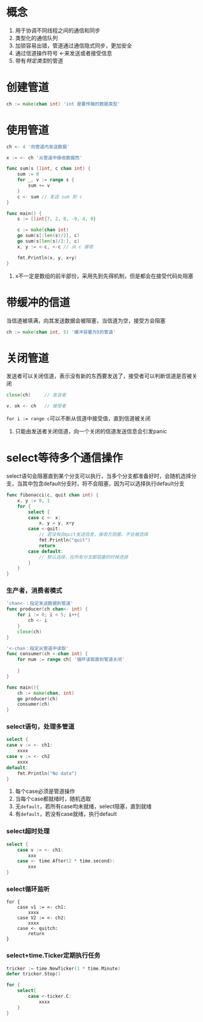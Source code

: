 # 概念
1. 用于协调不同线程之间的通信和同步
2. 类型化的通信队列
3. 加锁容易出错，管道通过通信隐式同步，更加安全
4. 通过信道操作符号 <-来发送或者接受信息
5. 带有*特定类型*的管道

# 创建管道
```go
ch := make(chan int) 'int 是要传输的数据类型'
```

# 使用管道
```go
ch <- 4 '向管道内发送数据'

x := <- ch '从管道中接收数据而'

func sum(s []int, c chan int) {
	sum := 0
	for _, v := range s {
		sum += v
	}
	c <- sum // 发送 sum 到 c
}

func main() {
	s := []int{7, 2, 8, -9, 4, 0}

	c := make(chan int)
	go sum(s[:len(s)/2], c)
	go sum(s[len(s)/2:], c)
	x, y := <-c, <-c // 从 c 接收

	fmt.Println(x, y, x+y)
}
```
1. x不一定是数组的前半部份，采用先到先得机制，但是都会在接受代码处阻塞

# 带缓冲的信道
当信道被填满，向其发送数据会被阻塞，当信道为空，接受方会阻塞
```go
ch := make(chan int, 5) '缓冲容量为5的管道'
```
#  关闭管道
发送者可以关闭信道，表示没有新的东西要发送了，接受者可以判断信道是否被关闭
```go
close(ch)     // 发送者

v, ok <- ch   // 接受者
```
`for i := range c`可以不断从信道中接受值，直到信道被关闭
1. 只能由发送者关闭信道，向一个关闭的信道发送信息会引发panic

# select等待多个通信操作
select语句会阻塞直到某个分支可以执行，当多个分支都准备好时，会随机选择分支，当其中包含default分支时，将不会阻塞，因为可以选择执行default分支
```go
func fibonacci(c, quit chan int) {
	x, y := 0, 1
	for {
		select {
		case c <- x:
			x, y = y, x+y
		case <-quit: 
			// 若没有向quit发送信息，接收方阻塞，不会被选择
			fmt.Println("quit")
			return
		case default:
			// 默认选择，在所有分支都阻塞的时候选择
		}
	}
}
```
### 生产者，消费者模式
```go
'chan<-：指定发送数据到管道'
func producer(ch chan<- int) {
	for i := 0; i < 5; i++{
		ch <- i
	}
	close(ch)
}

'<-chan：指定从管道中读取'
func consumer(ch <-chan int) {
	for num := range ch{ '循环读取直到管道关闭'
		
	}
}

func main(){
	ch := make(chan, int)
	go producer(ch)
	consumer(ch)
}
```

### select语句，处理多管道
```go
select {
case v := <- ch1:
	xxxx
case v := <- ch2
	xxxx
default:
	fmt.Println("No data")
}
```
1. 每个case必须是管道操作
2. 当每个case都就绪时，随机选取
3. 无`default`，若所有case均未就绪，select阻塞，直到就绪
4. 有`default`，若没有case就绪，执行default

### select超时处理
```go
select {
	case v := <- ch1:
		xxx
	case <- time.After(2 * time.second):
		xxx
}
```

### select循环监听
```
for {
	case v1 := <- ch1:
		xxxx
	case V2 := <- ch2:
		xxxx
	case <- quitch:
		return
}
```
### select+time.Ticker定期执行任务
```go
tricker := time.NewTicker(1 * time.Minute)
defer tricker.Stop()

for {
	select{
		case <-ticker.C:
			xxxx
	}
}
```